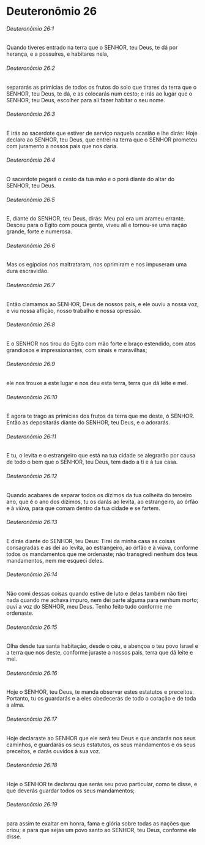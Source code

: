 # Deuteronômio 26

###### Deuteronômio 26:1

Quando tiveres entrado na terra que o SENHOR, teu Deus, te dá por herança, e a possuíres, e habitares nela,

###### Deuteronômio 26:2

separarás as primícias de todos os frutos do solo que tirares da terra que o SENHOR, teu Deus, te dá, e as colocarás num cesto; e irás ao lugar que o SENHOR, teu Deus, escolher para ali fazer habitar o seu nome.

###### Deuteronômio 26:3

E irás ao sacerdote que estiver de serviço naquela ocasião e lhe dirás: Hoje declaro ao SENHOR, teu Deus, que entrei na terra que o SENHOR prometeu com juramento a nossos pais que nos daria.

###### Deuteronômio 26:4

O sacerdote pegará o cesto da tua mão e o porá diante do altar do SENHOR, teu Deus.

###### Deuteronômio 26:5

E, diante do SENHOR, teu Deus, dirás: Meu pai era um arameu errante. Desceu para o Egito com pouca gente, viveu ali e tornou-se uma nação grande, forte e numerosa.

###### Deuteronômio 26:6

Mas os egípcios nos maltrataram, nos oprimiram e nos impuseram uma dura escravidão.

###### Deuteronômio 26:7

Então clamamos ao SENHOR, Deus de nossos pais, e ele ouviu a nossa voz, e viu nossa aflição, nosso trabalho e nossa opressão.

###### Deuteronômio 26:8

E o SENHOR nos tirou do Egito com mão forte e braço estendido, com atos grandiosos e impressionantes, com sinais e maravilhas;

###### Deuteronômio 26:9

ele nos trouxe a este lugar e nos deu esta terra, terra que dá leite e mel.

###### Deuteronômio 26:10

E agora te trago as primícias dos frutos da terra que me deste, ó SENHOR. Então as depositarás diante do SENHOR, teu Deus, e o adorarás.

###### Deuteronômio 26:11

E tu, o levita e o estrangeiro que está na tua cidade se alegrarão por causa de todo o bem que o SENHOR, teu Deus, tem dado a ti e à tua casa.

###### Deuteronômio 26:12

Quando acabares de separar todos os dízimos da tua colheita do terceiro ano, que é o ano dos dízimos, tu os darás ao levita, ao estrangeiro, ao órfão e à viúva, para que comam dentro da tua cidade e se fartem.

###### Deuteronômio 26:13

E dirás diante do SENHOR, teu Deus: Tirei da minha casa as coisas consagradas e as dei ao levita, ao estrangeiro, ao órfão e à viúva, conforme todos os mandamentos que me ordenaste; não transgredi nenhum dos teus mandamentos, nem me esqueci deles.

###### Deuteronômio 26:14

Não comi dessas coisas quando estive de luto e delas também não tirei nada quando me achava impuro, nem dei parte alguma para nenhum morto; ouvi a voz do SENHOR, meu Deus. Tenho feito tudo conforme me ordenaste.

###### Deuteronômio 26:15

Olha desde tua santa habitação, desde o céu, e abençoa o teu povo Israel e a terra que nos deste, conforme juraste a nossos pais, terra que dá leite e mel.

###### Deuteronômio 26:16

Hoje o SENHOR, teu Deus, te manda observar estes estatutos e preceitos. Portanto, tu os guardarás e a eles obedecerás de todo o coração e de toda a alma.

###### Deuteronômio 26:17

Hoje declaraste ao SENHOR que ele será teu Deus e que andarás nos seus caminhos, e guardarás os seus estatutos, os seus mandamentos e os seus preceitos, e darás ouvidos à sua voz.

###### Deuteronômio 26:18

Hoje o SENHOR te declarou que serás seu povo particular, como te disse, e que deverás guardar todos os seus mandamentos;

###### Deuteronômio 26:19

para assim te exaltar em honra, fama e glória sobre todas as nações que criou; e para que sejas um povo santo ao SENHOR, teu Deus, conforme ele disse.

